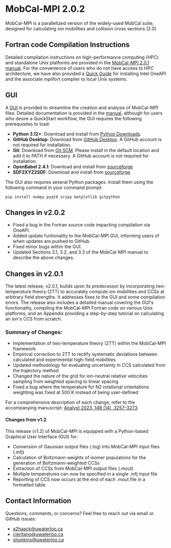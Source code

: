 # MobCal-MPI 2.0.2

MobCal-MPI is a parallelized version of the widely-used MobCal suite, designed for calculating ion mobilities and collision cross sections (2.0).

## Fortran code Compilation Instructions

Detailed compilation instructions on high-performance computing (HPC) and standalone Unix platforms are provided in the [MobCal-MPI 2.0.1 manual](/Manual/MobCal-MPI_User_manual.pdf). For the convenience of users who do not have access to HPC architecture, we have also provided a [Quick Guide](/Manual/Quick%20Guide%20for%20installing%20Intel%20OneAPI%20to%20compile%20Fortran%20code.pdf) for installing Intel OneAPI and the associate mpiifort compiler to local Unix systems.

## GUI 
A [GUI](/GUI/Launcher.py) is provided to streamline the creation and analysis of MobCal-MPI files. Detailed documentation is provided in the [manual](/Manual/MobCal-MPI_User_manual.pdf), although for users who desire a QuickStart workflow, the GUI requires the following prerequisites to load:

- **Python 3.12+**: Download and install from [Python Downloads](https://www.python.org/downloads/).
- **GitHub Desktop**: Download from [GitHub Desktop](https://desktop.github.com/). A GitHub account is not required for installation.
- **Git**: Download from [Git SCM](https://git-scm.com/). Please install in the default location and add it to PATH if necessary. A GitHub account is not required for installation.
- **OpenBabel 2.4.1**: Download and install from [sourceforge](https://sourceforge.net/projects/openbabel/files/openbabel/2.4.1/)
- **SDF2XYZ2SDF**: Download and install from [sourceforge](https://sourceforge.net/projects/sdf2xyz2sdf/files/binaries/windows/)

The GUI also requires several Python packages. Install them using the following command in your command prompt:

```console
pip install numpy pyqt6 scipy matplotlib gitpython
```

## Changes in v2.0.2
- Fixed a bug in the Fortran source code impacting compilation via OneAPI. 
- Added update funtionality to the MobCal-MPI GUI, informing users of when updates are pushed to GitHub.
- Fixed minor bugs within the GUI.
- Updated Sections 3.1, 3.2, and 3.3 of the MobCal-MPI manual to describe the above changes.

## Changes in v2.0.1
The latest release, v2.0.1, builds upon its predecessor by incorporating two-temperature theory (2TT) to accurately compute ion mobilities and CCSs at arbitrary field strengths. It addresses fixes to the GUI and some compilation errors. The release also includes a detailed manual covering the GUI's functionality, compiling the MobCal-MPI Fortran code on various Unix platforms, and an Appendix providing a step-by-step tutorial on calculating an ion's CCS from scratch.

### Summary of Changes:
- Implementation of two-temperature theory (2TT) within the MobCal-MPI framework
- Empirical correction to 2TT to rectify systematic deviations between calculated and experimental high-field mobilities
- Updated methodology for evaluating uncertainty in CCS calculated from the trajectory method
- Changed the nature of the grid for ion-neutral relative velocities sampling from weighted spacing to linear spacing
- Fixed a bug where the temperature for N2 rotational orientations weighting was fixed at 500 K instead of being user-defined

For a comprehensive description of each change, refer to the accompanying manuscript: [Analyst 2023, 148 (14), 3257–3273](https://doi.org/10.1039/D3AN00545C).

#### Changes from v1.2
This release (v1.2) of MobCal-MPI is equipped with a Python-based Graphical User Interface (GUI) for:

- Conversion of Gaussian output files (.log) into MobCal-MPI input files (.mfj)
- Calculation of Boltzmann weights of isomer populations for the generation of Boltzmann-weighted CCSs
- Extraction of CCSs from MobCal-MPI output files (.mout)
- Multiple temperatures can now be specified in a single .mfj input file
- Reporting of CCS now occurs at the end of each .mout file in a formatted table

## Contact Information
Questions, comments, or concerns? Feel free to reach out via email or GitHub Issues:

- [a2haack@uwaterloo.ca](mailto:a2haack@uwaterloo.ca)
- [cieritano@uwaterloo.ca](mailto:cieritano@uwaterloo.ca)
- [shopkins@uwaterloo.ca](mailto:shopkins@uwaterloo.ca)

